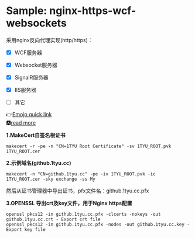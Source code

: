 # Sample: nginx-https-wcf-websockets

采用nginx反向代理实现(http/https)：    
- [x] WCF服务器
- [x] Websocket服务器
- [x] SignalR服务器
- [x] IIS服务器
- [ ] 其它


:point_right:[Emojo quick link](https://www.webfx.com/tools/emoji-cheat-sheet/)  
:a:[read more](https://github.com/ikatyang/emoji-cheat-sheet/blob/master/README.md)


**1.MakeCert自签名根证书**
```
makecert -r -pe -n "CN=1TYU Root Certificate" -sv 1TYU_ROOT.pvk 1TYU_ROOT.cer
```

**2.示例域名(github.1tyu.cc)**
```
makecert -n "CN=github.1tyu.cc" -pe -iv 1TYU_ROOT.pvk -ic 1TYU_ROOT.cer -sky exchange -ss My
```
 然后从证书管理器中导出证书，pfx文件名：github.1tyu.cc.pfx  

**3.OPENSSL 导出crt及key文件，用于Nginx https配置**
```OPENSSL
openssl pkcs12 -in github.1tyu.cc.pfx -clcerts -nokeys -out github.1tyu.cc.crt - Export crt file
openssl pkcs12 -in github.1tyu.cc.pfx -nodes -out github.1tyu.cc.key - Export key file
```
